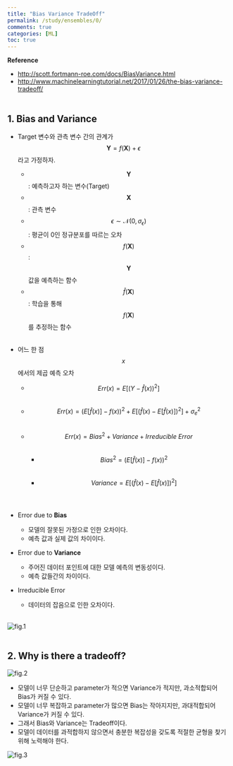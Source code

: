 ```yaml
---
title: "Bias Variance TradeOff"
permalink: /study/ensembles/0/
comments: true
categories: [ML]
toc: true
---
```


**Reference**

- http://scott.fortmann-roe.com/docs/BiasVariance.html
- http://www.machinelearningtutorial.net/2017/01/26/the-bias-variance-tradeoff/
<br><br>

## 1. Bias and Variance

- Target 변수와 관측 변수 간의 관계가 $$ \mathbf{Y} = f(\mathbf{X}) + \epsilon $$ 라고 가정하자.
  - $$ \mathbf{Y} $$ : 예측하고자 하는 변수(Target)
  - $$ \mathbf{X} $$ : 관측 변수
  - $$ \epsilon\sim\mathcal{N}(0,\sigma_\epsilon) $$ : 평균이 0인 정규분포를 따르는 오차
  - $$ f(\mathbf{X}) $$ : $$ \mathbf{Y} $$ 값을 예측하는 함수
  - $$ \hat{f}(\mathbf{X}) $$ : 학습을 통해 $$ f(\mathbf{X}) $$를 추정하는 함수
<br><br>

- 어느 한 점 $$ x $$에서의 제곱 예측 오차
  - $$ Err(x) = E[(Y - \hat{f}\left(x\right))^2] $$ <br>
  - $$ Err(x) = (E[\hat{f}\left(x\right)] - f\left(x\right))^2 +
    E[(\hat{f}\left(x\right) - E[\hat{f}\left(x\right)])^2] + \sigma_e^2 $$ <br>
  - $$ Err(x) = Bias^2 + Variance + Irreducible\ Error $$ <br>
    - $$ Bias^2 = (E[\hat{f}\left(x\right)] - f\left(x\right))^2 $$ <br>
    - $$ Variance = E[(\hat{f}\left(x\right) - E[\hat{f}\left(x\right)])^2] $$
<br><br>

- Error due to **Bias**
  - 모델의 잘못된 가정으로 인한 오차이다.
  - 예측 값과 실제 값의 차이이다.

- Error due to **Variance**
  - 주어진 데이터 포인트에 대한 모델 예측의 변동성이다.
  - 예측 값들간의 차이이다.

- Irreducible Error
  - 데이터의 잡음으로 인한 오차이다.
<br><br>

![fig.1](../../images/ensembles_0_1.png)
<br><br>

## 2. Why is there a tradeoff?

![fig.2](../../images/ensembles_0_2.png)

- 모델이 너무 단순하고 parameter가 적으면 Variance가 적지만, 과소적합되어 Bias가 커질 수 있다.
- 모델이 너무 복잡하고 parameter가 많으면 Bias는 작아지지만, 과대적합되어 Variance가 커질 수 있다.
- 그래서 Bias와 Variance는 Tradeoff이다.
- 모델이 데이터를 과적합하지 않으면서 충분한 복잡성을 갖도록 적절한 균형을 찾기 위해 노력해야 한다.

![fig.3](../../images/ensembles_0_3.png)
